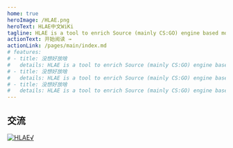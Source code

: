 ```yaml
---
home: true
heroImage: /HLAE.png
heroText: HLAE中文WiKi
tagline: HLAE is a tool to enrich Source (mainly CS:GO) engine based movie making.
actionText: 开始阅读 →
actionLink: /pages/main/index.md
# features:
# - title: 没想好放啥
#   details: HLAE is a tool to enrich Source (mainly CS:GO) engine based movie making.
# - title: 没想好放啥
#   details: HLAE is a tool to enrich Source (mainly CS:GO) engine based movie making.
# - title: 没想好放啥
#   details: HLAE is a tool to enrich Source (mainly CS:GO) engine based movie making.
---
```


## 交流

<a target="_blank" href="//shang.qq.com/wpa/qunwpa?idkey=9350efae0dfbaee4ddf031ca9e44a9333a6c26bac37835f9381d4f1488a5f9ef"><img border="0" src="//pub.idqqimg.com/wpa/images/group.png" alt="HLAE√" title="HLAE√"></a>